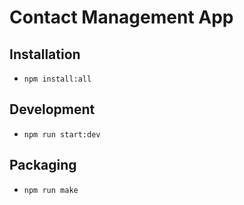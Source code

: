 # Contact Management App

## Installation

- `npm install:all`

## Development

- `npm run start:dev`

## Packaging

- `npm run make`